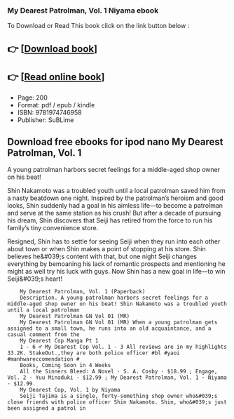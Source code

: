 ### My Dearest Patrolman, Vol. 1 Niyama ebook

To Download or Read This book click on the link button below :

## 👉  [**[Download book](http://get-pdfs.com/download.php?group=book&from=github.com&id=714056&lnk=1066 "Download book")**]

## 👉  [**[Read online book](http://get-pdfs.com/download.php?group=book&from=github.com&id=714056&lnk=1066 "Read online book")**]


* Page: 200
* Format: pdf / epub / kindle
* ISBN: 9781974746958
* Publisher: SuBLime



## Download free ebooks for ipod nano My Dearest Patrolman, Vol. 1 



A young patrolman harbors secret feelings for a middle-aged shop owner on his beat!
 
 Shin Nakamoto was a troubled youth until a local patrolman saved him from a nasty beatdown one night. Inspired by the patrolman’s heroism and good looks, Shin suddenly had a goal in his aimless life—to become a patrolman and serve at the same station as his crush! But after a decade of pursuing his dream, Shin discovers that Seiji has retired from the force to run his family’s tiny convenience store.
 
 Resigned, Shin has to settle for seeing Seiji when they run into each other about town or when Shin makes a point of stopping at his store. Shin believes he&amp;#039;s content with that, but one night Seiji changes everything by bemoaning his lack of romantic prospects and mentioning he might as well try his luck with guys. Now Shin has a new goal in life—to win Seiji&amp;#039;s heart!


        My Dearest Patrolman, Vol. 1 (Paperback)
        Description. A young patrolman harbors secret feelings for a middle-aged shop owner on his beat! Shin Nakamoto was a troubled youth until a local patrolman 
        My Dearest Patrolman GN Vol 01 (MR)
        My Dearest Patrolman GN Vol 01 (MR) When a young patrolman gets assigned to a small town, he runs into an old acquaintance, and a casual comment from the 
        My Dearest Cop Manga Pt 1
        1 - 6 ‍♂️ My Dearest Cop Vol. 1 - 3 All reviews are in my highlights 33.2K. StakeOut.,they are both police officer #bl #yaoi #manhwareccomendation # 
        Books, Coming Soon in 4 Weeks
        All the Sinners Bleed: A Novel · S. A. Cosby · $18.99 ; Engage, Vol. 2 · Yuu Minaduki · $12.99 ; My Dearest Patrolman, Vol. 1 · Niyama · $12.99.
        My Dearest Cop, Vol. 1 by Niyama
        Seiji Tajima is a single, forty-something shop owner who&#039;s close friends with police officer Shin Nakamoto. Shin, who&#039;s just been assigned a patrol in 
    





